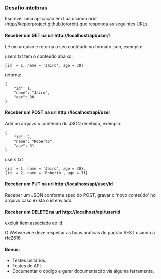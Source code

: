 ### Desafio intelbras

Escrever uma aplicação em Lua usando orbit (http://keplerproject.github.io/orbit) que responda as seguintes URLs.

#### Receber um GET na url http://localhost/api/user/1
Lê um arquivo e retorna o seu contêudo no formato json, exemplo:

users.txt tem o conteúdo abaixo:
```
{id  = 1, name = 'Jairo', age = 30}
```
retorna:
```
{
	"id": 1,
	"name": "Jairo",
	"age": 30
}
```
#### Receber um POST na url  http://localhost/api/user
Add no arquivo o conteúdo do JSON recebido, exemplo:

```
{
	"id": 2,
	"name": "Roberto",
	"age": 31
}
```
users.txt
```
{id  = 1, name = 'Jairo', age = 30},
{id  = 2, name = 'Roberto', age = 31}
```

#### Receber um PUT na url http://localhost/api/user/id
Receber um JSON conforme spec do POST, gravar o 'novo conteúdo' no arquivo caso exista o id enviado.

#### Receber um DELETE na url http://localhost/api/user/id
excluir item associado ao id.

O Webservice deve respeitar as boas praticas do padrão REST usando a rfc2616
#### Bonus: 
 - Testes unitários.
 - Testes de API.
 - Documentar o código e gerar documentação via alguma ferramenta.
